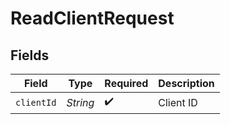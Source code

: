 # ReadClientRequest


## Fields

| Field              | Type               | Required           | Description        |
| ------------------ | ------------------ | ------------------ | ------------------ |
| `clientId`         | *String*           | :heavy_check_mark: | Client ID          |